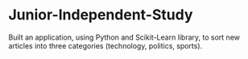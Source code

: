 # Junior-Independent-Study
Built an application, using Python and Scikit-Learn library, to sort new articles into three categories (technology, politics, sports).
